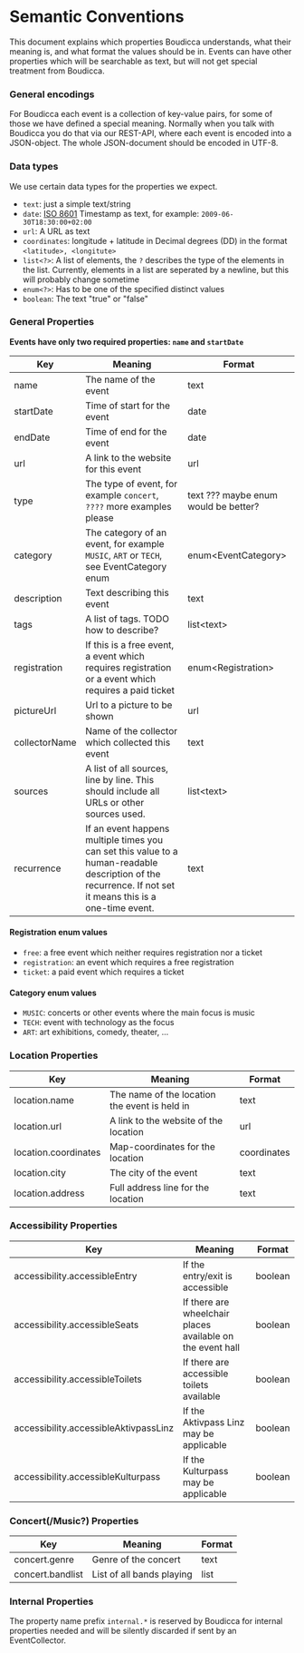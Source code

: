 # Semantic Conventions

This document explains which properties Boudicca understands, what their meaning is, and what format the values should
be
in. Events can have other properties which will be searchable as text, but will not get special treatment from
Boudicca.

### General encodings

For Boudicca each event is a collection of key-value pairs, for some of those we have defined a special meaning.
Normally when you talk with Boudicca you do that via our REST-API, where each event is encoded into a JSON-object. The
whole JSON-document should be encoded in UTF-8.

### Data types

We use certain data types for the properties we expect.

* `text`: just a simple text/string
* `date`: [ISO 8601](https://en.wikipedia.org/wiki/ISO_8601) Timestamp as text, for example: `2009-06-30T18:30:00+02:00`
* `url`: A URL as text
* `coordinates`: longitude + latitude in Decimal degrees (DD) in the format `<latitude>, <longitute>`
* `list<?>`: A list of elements, the `?` describes the type of the elements in the list. Currently, elements in a list
  are seperated by a newline, but this will probably change sometime
* `enum<?>`: Has to be one of the specified distinct values
* `boolean`: The text "true" or "false"

### General Properties

**Events have only two required properties: `name` and `startDate`**

| Key           | Meaning                                                                                                                                                    | Format                               |
|---------------|------------------------------------------------------------------------------------------------------------------------------------------------------------|--------------------------------------|
| name          | The name of the event                                                                                                                                      | text                                 |
| startDate     | Time of start for the event                                                                                                                                | date                                 |
| endDate       | Time of end for the event                                                                                                                                  | date                                 |
| url           | A link to the website for this event                                                                                                                       | url                                  |
| type          | The type of event, for example `concert`, `????` more examples please                                                                                      | text ??? maybe enum would be better? |
| category      | The category of an event, for example `MUSIC`, `ART` or `TECH`, see EventCategory enum                                                                     | enum\<EventCategory>                 |
| description   | Text describing this event                                                                                                                                 | text                                 |
| tags          | A list of tags. TODO how to describe?                                                                                                                      | list\<text>                          |
| registration  | If this is a free event, a event which requires registration or a event which requires a paid ticket                                                       | enum\<Registration>                  |
| pictureUrl    | Url to a picture to be shown                                                                                                                               | url                                  |
| collectorName | Name of the collector which collected this event                                                                                                           | text                                 |
| sources       | A list of all sources, line by line. This should include all URLs or other sources used.                                                                   | list\<text>                          |
| recurrence    | If an event happens multiple times you can set this value to a human-readable description of the recurrence. If not set it means this is a one-time event. | text                                 |

#### Registration enum values

* `free`: a free event which neither requires registration nor a ticket
* `registration`: an event which requires a free registration
* `ticket`: a paid event which requires a ticket

#### Category enum values

* `MUSIC`: concerts or other events where the main focus is music
* `TECH`: event with technology as the focus
* `ART`: art exhibitions, comedy, theater, ...

### Location Properties

| Key                  | Meaning                                       | Format      |
|----------------------|-----------------------------------------------|-------------|
| location.name        | The name of the location the event is held in | text        |
| location.url         | A link to the website of the location         | url         |
| location.coordinates | Map-coordinates for the location              | coordinates |
| location.city        | The city of the event                         | text        |
| location.address     | Full address line for the location            | text        |

### Accessibility Properties

| Key                                   | Meaning                                                    | Format  |
|---------------------------------------|------------------------------------------------------------|---------|
| accessibility.accessibleEntry         | If the entry/exit is accessible                            | boolean |
| accessibility.accessibleSeats         | If there are wheelchair places available on the event hall | boolean |
| accessibility.accessibleToilets       | If there are accessible toilets available                  | boolean |
| accessibility.accessibleAktivpassLinz | If the Aktivpass Linz may be applicable                    | boolean |
| accessibility.accessibleKulturpass    | If the Kulturpass may be applicable                        | boolean |

### Concert(/Music?) Properties

| Key              | Meaning                   | Format     |
|------------------|---------------------------|------------|
| concert.genre    | Genre of the concert      | text       |
| concert.bandlist | List of all bands playing | list<text> |

### Internal Properties

The property name prefix `internal.*` is reserved by Boudicca for internal properties needed and will be silently
discarded if sent by an EventCollector.